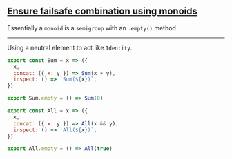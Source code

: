 ## [Ensure failsafe combination using monoids](https://egghead.io/lessons/javascript-failsafe-combination-using-monoids)

Essentially a `monoid` is a `semigroup` with an `.empty()` method.

---

Using a neutral element to act like `Identity`.

```js
export const Sum = x => ({
  x,
  concat: ({ x: y }) => Sum(x + y),
  inspect: () => `Sum(${x})`,
})

export Sum.empty = () => Sum(0)

export const All = x => ({
  x,
  concat: ({ x: y }) => All(x && y),
  inspect: () => `All(${x})`,
})

export All.empty = () => All(true)
```
